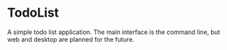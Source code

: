 # TodoList

A simple todo list application.
The main interface is the command line, but web and desktop are planned for the future.
